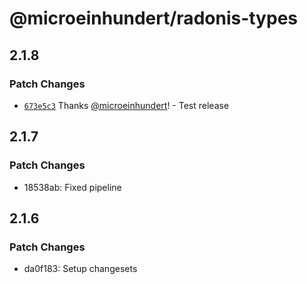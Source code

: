 # @microeinhundert/radonis-types

## 2.1.8

### Patch Changes

- [`673e5c3`](https://github.com/microeinhundert/radonis/commit/673e5c39096ff865589101948cce7aabd6101a65) Thanks [@microeinhundert](https://github.com/microeinhundert)! - Test release

## 2.1.7

### Patch Changes

- 18538ab: Fixed pipeline

## 2.1.6

### Patch Changes

- da0f183: Setup changesets

